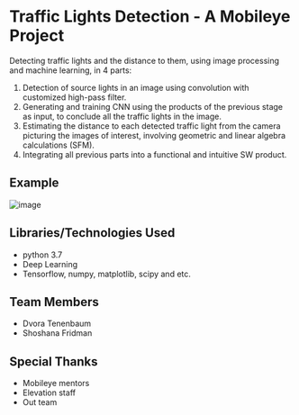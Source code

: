 # Traffic Lights Detection - A Mobileye Project
Detecting traffic lights and the distance to them, using image processing and machine learning, in 4 parts:

1. Detection of source lights in an image using convolution with customized high-pass filter.
2. Generating and training CNN using the products of the previous stage as input, to conclude all the traffic lights in the image.
3. Estimating the distance to each detected traffic light from the camera picturing the images of interest, involving geometric and linear algebra calculations (SFM).
4. Integrating all previous parts into a functional and intuitive SW product.

## Example

![image](https://user-images.githubusercontent.com/67588396/141173307-1083cfc3-602f-4631-9d8c-3b46aeb893a6.png)

## Libraries/Technologies Used
* python 3.7
* Deep Learning
* Tensorflow, numpy, matplotlib, scipy and etc.

## Team Members
* Dvora Tenenbaum
* Shoshana Fridman

## Special Thanks
* Mobileye mentors
* Elevation staff
* Out team

